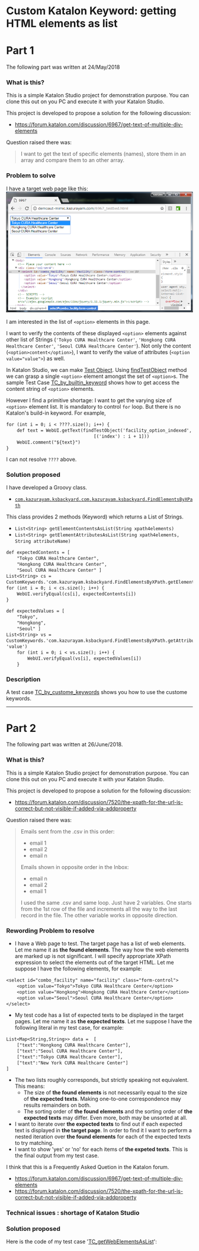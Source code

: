 Custom Katalon Keyword: getting HTML elements as list
=====

# Part 1

The following part was written at 24/May/2018

### What is this?

This is a simple Katalon Studio project for demonstration purpose.
You can clone this out on you PC and execute it with your Katalon Studio.

This project is developed to propose a solution for the following discussion:

- https://forum.katalon.com/discussion/6967/get-text-of-multiple-div-elements

Question raised there was:

> I want to get the text of specific elements (names), store them in an array and compare them to an other array.

### Problem to solve

I have a target web page like this:
![Target web page](https://github.com/kazurayam/KatalonDiscussion6967/blob/master/docs/6967_testbed.png)

I am interested in the list of `<option>` elements in this page.

I want to verify the contents of these displayed `<option>` elements against other list of Strings (`'Tokyo CURA Healthcare Center'`, `'Hongkong CURA Healthcare Center'`, `'Seoul CURA Healthcare Center'`). Not only the content (`<option>content</option>`), I want to verify the value of attributes (`<option value="value">`) as well.

In Katalon Studio, we can make [Test Object](https://docs.katalon.com/display/KD/Manage+Test+Object). Using [findTestObject](https://api-docs.katalon.com/studio/v4.7.0/api/com/kms/katalon/core/testobject/ObjectRepository.html) method we can grasp a single `<option>` element amongst the set of `<option>`s. The sample Test Case [TC_by_builtin_keyword](https://github.com/kazurayam/KatalonDiscussion6967/blob/master/Scripts/TC_by_builtin_keywords/Script1527139026235.groovy) shows how to get access the content string of `<option>` elements.

However I find a primitive shortage: I want to get the varying size of `<option>` element list. It is mandatory to control `for` loop. But there is no Katalon's build-in keyword. For example,

```
for (int i = 0; i < ????.size(); i++) {
    def text = WebUI.getText(findTestObject('facility_option_indexed',
                                 [('index') : i + 1]))
    WebUI.comment("${text}")
}
```
I can not resolve `????` above.


### Solution proposed

I have developed a Groovy class.
- [`com.kazurayam.ksbackyard.com.kazurayam.ksbackyard.FindElementsByXPath`](https://github.com/kazurayam/KatalonDiscussion6967/blob/master/Keywords/com/kazurayam/ksbackyard/FindElementsByXPath.groovy)

This class provides 2 methods (Keyword) which returns a List of Strings.
- `List<String> getElementContentsAsList(String xpath4elements)`
- `List<String> getElementAttributesAsList(String xpath4elements, String attributeName)`

```
def expectedContents = [
	"Tokyo CURA Healthcare Center",
	"Hongkong CURA Healthcare Center",
	"Seoul CURA Healthcare Center" ]
List<String> cs = CustomKeywords.'com.kazurayam.ksbackyard.FindElementsByXPath.getElementContentsAsList'('//select[@name="facility"]/option')
for (int i = 0; i < cs.size(); i++) {
	WebUI.verifyEqual(cs[i], expectedContents[i])
}
```

```
def expectedValues = [
	"Tokyo",
	"Hongkong",
	"Seoul" ]
List<String> vs = CustomKeywords.'com.kazurayam.ksbackyard.FindElementsByXPath.getAttributeValuesAsList'('//select[@name="facility"]/option', 'value')
    for (int i = 0; i < vs.size(); i++) {
    	WebUI.verifyEqual(vs[i], expectedValues[i])
    }
```

### Description

A test case [TC_by_custome_keywords](https://github.com/kazurayam/KatalonDiscussion6967/blob/master/Scripts/TC_by_custom_keywords/Script1527139045725.groovy) shows you how to use the custome keywords.


---


# Part 2

The following part was written at 26/June/2018.

### What is this?

This is a simple Katalon Studio project for demonstration purpose.
You can clone this out on you PC and execute it with your Katalon Studio.

This project is developed to propose a solution for the following discussion:

- https://forum.katalon.com/discussion/7520/the-xpath-for-the-url-is-correct-but-not-visible-if-added-via-addproperty

Question raised there was:

>Emails sent from the .csv in this order:
> - email 1
> - email 2
> - email n
>
>Emails shown in opposite order in the Inbox:
> - email n
> - email 2
> - email 1
>
>I used the same .csv and same loop. Just have 2 variables. One starts from the 1st row of the file and increments all the way to the last record in the file. The other variable works in opposite direction.

### Rewording Problem to resolve

- I have a Web page to test. The target page has a list of web elements. Let me name it as **the found elements**. The way how the web elements are marked up is not significant. I will specify appropriate XPath expression to select the elements out of the target HTML. Let me suppose I have the following elements, for example:
```
<select id="combo_facility" name="facility" class="form-control">
    <option value="Tokyo">Tokyo CURA Healthcare Center</option>
    <option value="Hongkong">Hongkong CURA Healthcare Center</option>
    <option value="Seoul">Seoul CURA Healthcare Center</option>
</select>
```
- My test code has a list of expected texts to be displayed in the target pages. Let me name it as **the expected texts**. Let me suppose I have the following literal in my test case, for example:
```
List<Map<String,String>> data =  [
    ["text":"Hongkong CURA Healthcare Center"],
    ["text":"Seoul CURA Healthcare Center"],
    ["text":"Tokyo CURA Healthcare Center"],
	["text":"New York CURA Healthcare Center"]
]
```
- The two lists roughly corresponds, but strictly speaking not equivalent. This means:
  - The size of **the found elements** is not necessarily equal to the size of **the expected texts**. Making one-to-one correspondence may results remainders on both.  
  - The sorting order of **the found elements** and the sorting order of **the expected texts** may differ. Even more, both may be unsorted at all.
- I want to iterate over **the expected texts** to find out if each expected text is displayed in **the target page**. In order to find it I want to perform a nested iteration over **the found elements** for each of the expected texts to try matching.
- I want to show 'yes' or 'no' for each items of **the expeted texts**. This is the final output from my test case.

I think that this is a Frequently Asked Quetion in the Katalon forum.
- https://forum.katalon.com/discussion/6967/get-text-of-multiple-div-elements
- https://forum.katalon.com/discussion/7520/the-xpath-for-the-url-is-correct-but-not-visible-if-added-via-addproperty

### Technical issues : shortage of Katalon Studio



### Solution proposed

Here is the code of my test case '[TC_getWebElementsAsList](https://github.com/kazurayam/KatalonDiscussion6967/blob/master/Scripts/TC_getWebElementsAsList/Script1529976999972.groovy)':
